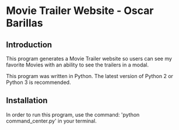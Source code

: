 # Movie Trailer Website - Oscar Barillas

## Introduction

This program generates a Movie Trailer website so users can see my favorite Movies with an ability to see the trailers in a modal.

This program was written in Python. The latest version of Python 2 or Python 3 is recommended. 

## Installation

In order to run this program, use the command:
'python command_center.py' in your terminal.
